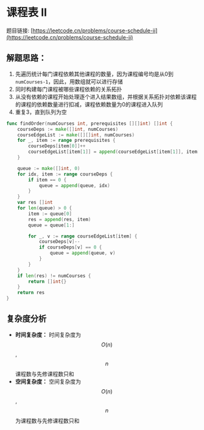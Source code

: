 # 课程表 II

题目链接: [https://leetcode.cn/problems/course-schedule-ii](https://leetcode.cn/problems/course-schedule-ii)

## 解题思路：

1. 先遍历统计每门课程依赖其他课程的数量，因为课程编号均是从0到`numCourses-1`，因此，用数组就可以进行存储
2. 同时构建每门课程被哪些课程依赖的关系拓扑
3. 从没有依赖的课程开始处理逐个进入结果数组，并根据关系拓扑对依赖该课程的课程的依赖数量进行扣减，课程依赖数量为0的课程进入队列
4. 重复3，直到队列为空

```go
func findOrder(numCourses int, prerequisites [][]int) []int {
	courseDeps := make([]int, numCourses)
	courseEdgeList := make([][]int, numCourses)
	for _, item := range prerequisites {
		courseDeps[item[0]]++
		courseEdgeList[item[1]] = append(courseEdgeList[item[1]], item[0])
	}

	queue := make([]int, 0)
	for idx, item := range courseDeps {
		if item == 0 {
			queue = append(queue, idx)
		}
	}
	var res []int
	for len(queue) > 0 {
		item := queue[0]
		res = append(res, item)
		queue = queue[1:]

		for _, v := range courseEdgeList[item] {
			courseDeps[v]--
			if courseDeps[v] == 0 {
				queue = append(queue, v)
			}
		}
	}
    if len(res) != numCourses {
		return []int{}
	}
	return res
}
```

## 复杂度分析

- **时间复杂度：** 时间复杂度为$$O(n)$$,$$n$$课程数与先修课程数只和
- **空间复杂度：** 空间复杂度为$$O(n)$$,$$n$$为课程数与先修课程数只和
